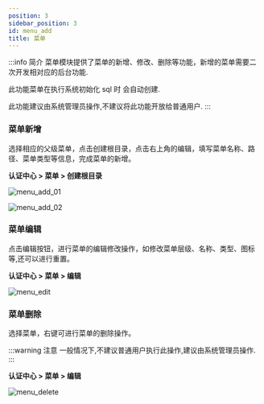 ```yaml
---
position: 3
sidebar_position: 3
id: menu_add
title: 菜单
---
```


:::info 简介
菜单模块提供了菜单的新增、修改、删除等功能，新增的菜单需要二次开发相对应的后台功能.

此功能菜单在执行系统初始化 sql 时 会自动创建.

此功能建议由系统管理员操作,不建议将此功能开放给普通用户.
:::


### 菜单新增
选择相应的父级菜单，点击创建根目录，点击右上角的编辑，填写菜单名称、路径、菜单类型等信息，完成菜单的新增。

**认证中心 > 菜单 > 创建根目录**

![menu_add_01](http://pic.dinky.org.cn/dinky/docs/test/menu_add_01.png)

![menu_add_02](http://pic.dinky.org.cn/dinky/docs/test/menu_add_02.png)

### 菜单编辑
点击编辑按钮，进行菜单的编辑修改操作，如修改菜单层级、名称、类型、图标等,还可以进行重置。

**认证中心 > 菜单 > 编辑**

![menu_edit](http://pic.dinky.org.cn/dinky/docs/test/menu_edit.png)

### 菜单删除
选择菜单，右键可进行菜单的删除操作。

:::warning 注意
一般情况下,不建议普通用户执行此操作,建议由系统管理员操作.
:::

**认证中心 > 菜单 > 编辑**

![menu_delete](http://pic.dinky.org.cn/dinky/docs/test/menu_delete.png)

